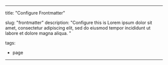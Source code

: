 
---
title: "Configure Frontmatter"

slug: "frontmatter"
description: "Configure this is Lorem ipsum dolor sit amet, consectetur adipiscing elit, sed do eiusmod tempor incididunt ut labore et dolore magna aliqua. "

tags:
- page



---

